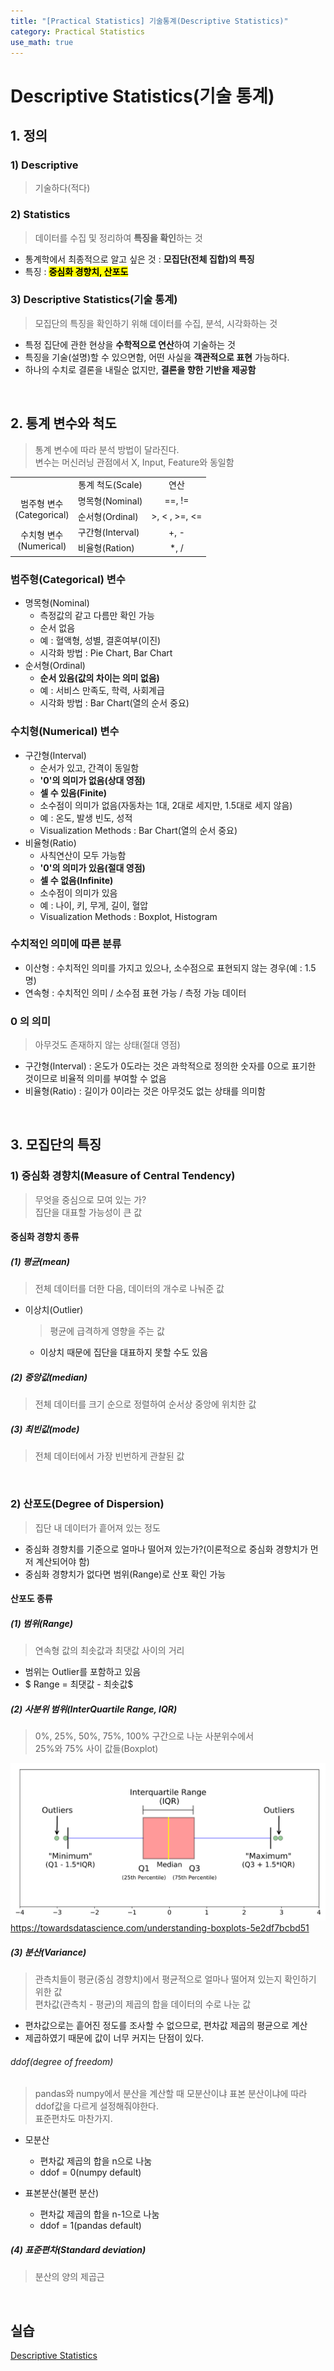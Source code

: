```yaml
---
title: "[Practical Statistics] 기술통계(Descriptive Statistics)"
category: Practical Statistics
use_math: true
---
```


# Descriptive Statistics(기술 통계)

## 1. 정의

### 1) Descriptive
> 기술하다(적다)

### 2) Statistics
> 데이터를 수집 및 정리하여 **특징을 확인**하는 것

- 통계학에서 최종적으로 알고 싶은 것 : **모집단(전체 집합)의 특징**
- 특징 : **<mark style='background-color: yellow'>중심화 경향치, 산포도</mark>**

### 3) Descriptive Statistics(기술 통계)
> 모집단의 특징을 확인하기 위해 데이터를 수집, 분석, 시각화하는 것

- 특정 집단에 관한 현상을 **수학적으로 연산**하여 기술하는 것
- 특징을 기술(설명)할 수 있으면함, 어떤 사실을 **객관적으로 표현** 가능하다.
- 하나의 수치로 결론을 내릴순 없지만, **결론을 향한 기반을 제공함**

<br>

## 2. 통계 변수와 척도
> 통계 변수에 따라 분석 방법이 달라진다. <br>
> 변수는 머신러닝 관점에서 X, Input, Feature와 동일함

<table>
    <tr>
        <td></td>
        <td align="center">통계 척도(Scale)</td>
        <td align="center">연산</td>
    </tr>
    <tr>
        <td align="center" rowspan="2">범주형 변수<br>(Categorical)</td>
        <td>명목형(Nominal)</td>
        <td align="center">==, !=</td>
    </tr>
    <tr>
        <td>순서형(Ordinal)</td>
        <td align="center"> &gt;, &lt; , &gt;&#61;, &lt;&#61;</td>
    </tr>
    <tr>
        <td align="center" rowspan="2">수치형 변수<br>(Numerical)</td>
        <td>구간형(Interval)</td>
        <td align="center">+, -</td>
    </tr>
    <tr>
        <td>비율형(Ration)</td>
        <td align="center">*, /</td>
    </tr>
</table>

### 범주형(Categorical) 변수
- 명목형(Nominal)
  - 측정값의 같고 다름만 확인 가능
  - 순서 없음 
  - 예 : 혈액형, 성별, 결혼여부(이진)
  - 시각화 방법 : Pie Chart, Bar Chart
- 순서형(Ordinal)
  - **순서 있음(값의 차이는 의미 없음)**
  - 예 : 서비스 만족도, 학력, 사회계급
  - 시각화 방법 : Bar Chart(열의 순서 중요)

### 수치형(Numerical) 변수
- 구간형(Interval)
  - 순서가 있고, 간격이 동일함
  - **'0'의 의미가 없음(상대 영점)**
  - **셀 수 있음(Finite)**
  - 소수점이 의미가 없음(자동차는 1대, 2대로 세지만, 1.5대로 세지 않음)
  - 예 : 온도, 발생 빈도, 성적
  - Visualization Methods : Bar Chart(열의 순서 중요)
- 비율형(Ratio)
  - 사칙연산이 모두 가능함  
  - **'0'의 의미가 있음(절대 영점)**
  - **셀 수 없음(Infinite)**
  - 소수점이 의미가 있음
  - 예 : 나이, 키, 무게, 길이, 혈압 
  - Visualization Methods : Boxplot, Histogram
  
### 수치적인 의미에 따른 분류
- 이산형 : 수치적인 의미를 가지고 있으나, 소수점으로 표현되지 않는 경우(예 : 1.5명)
- 연속형 : 수치적인 의미 / 소수점 표현 가능 / 측정 가능 데이터

### 0 의 의미
> 아무것도 존재하지 않는 상태(절대 영점)

- 구간형(Interval) : 온도가 0도라는 것은 과학적으로 정의한 숫자를 0으로 표기한 것이므로 비율적 의미를 부여할 수 없음
- 비율형(Ratio) : 길이가 0이라는 것은 아무것도 없는 상태를 의미함

<br>
  
## 3. 모집단의 특징

### 1) 중심화 경향치(Measure of Central Tendency)
> 무엇을 중심으로 모여 있는 가? <br>
> 집단을 대표할 가능성이 큰 값

#### 중심화 경향치 종류

##### (1) 평균(mean)
> 전체 데이터를 더한 다음, 데이터의 개수로 나눠준 값

- 이상치(Outlier)
    > 평균에 급격하게 영향을 주는 값

    - 이상치 때문에 집단을 대표하지 못할 수도 있음


##### (2) 중앙값(median)
> 전체 데이터를 크기 순으로 정렬하여 순서상 중앙에 위치한 값

##### (3) 최빈값(mode)
> 전체 데이터에서 가장 빈번하게 관찰된 값

<br>

### 2) 산포도(Degree of Dispersion)
> 집단 내 데이터가 흩어져 있는 정도

- 중심화 경향치를 기준으로 얼마나 떨어져 있는가?(이론적으로 중심화 경향치가 먼저 계산되어야 함)
- 중심화 경향치가 없다면 범위(Range)로 산포 확인 가능

#### 산포도 종류

##### (1) 범위(Range)
> 연속형 값의 최솟값과 최댓값 사이의 거리

- 범위는 Outlier를 포함하고 있음
- $ Range = 최댓값 - 최솟값$

##### (2) 사분위 범위(InterQuartile Range, IQR)
> 0%, 25%, 50%, 75%, 100% 구간으로 나눈 사분위수에서<br> 25%와 75% 사이 값들(Boxplot)

![](/assets/images/posts/statistics/boxplot.png)
https://towardsdatascience.com/understanding-boxplots-5e2df7bcbd51

##### (3) 분산(Variance)
> 관측치들이 평균(중심 경향치)에서 평균적으로 얼마나 떨어져 있는지 확인하기 위한 값<br>
> 편차값(관측치 - 평균)의 제곱의 합을 데이터의 수로 나눈 값

- 편차값으로는 흩어진 정도를 조사할 수 없으므로, 편차값 제곱의 평균으로 계산
- 제곱하였기 때문에 값이 너무 커지는 단점이 있다.

###### ddof(degree of freedom)
> pandas와 numpy에서 분산을 계산할 때 모분산이냐 표본 분산이냐에 따라 ddof값을 다르게 설정해줘야한다.<br>
> 표준편차도 마찬가지.

- 모분산
  - 편차값 제곱의 합을 n으로 나눔
  - ddof = 0(numpy default)

- 표본분산(불편 분산)
  - 편차값 제곱의 합을 n-1으로 나눔
  - ddof = 1(pandas default)

##### (4) 표준편차(Standard deviation)
> 분산의 양의 제곱근

<br>

## 실습
<a href="https://colab.research.google.com/drive/1LjQmR_ojtdJTXgjjWFgFDQiAlwuP2Y3w?usp=sharing">Descriptive Statistics</a>